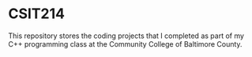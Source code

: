 # CSIT214
This repository stores the coding projects that I completed as part of my C++ programming class at the Community College of Baltimore County.
